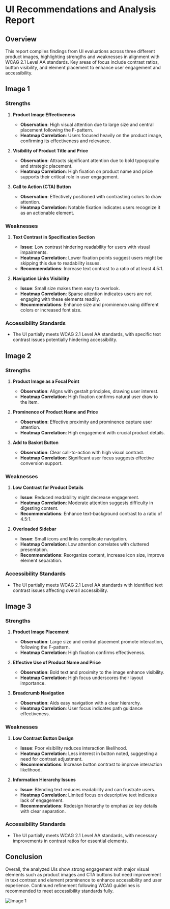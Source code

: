 # UI Recommendations and Analysis Report

## Overview
This report compiles findings from UI evaluations across three different product images, highlighting strengths and weaknesses in alignment with WCAG 2.1 Level AA standards. Key areas of focus include contrast ratios, button visibility, and element placement to enhance user engagement and accessibility.

## Image 1

### Strengths
1. **Product Image Effectiveness**
   - **Observation**: High visual attention due to large size and central placement following the F-pattern.
   - **Heatmap Correlation**: Users focused heavily on the product image, confirming its effectiveness and relevance.

2. **Visibility of Product Title and Price**
   - **Observation**: Attracts significant attention due to bold typography and strategic placement.
   - **Heatmap Correlation**: High fixation on product name and price supports their critical role in user engagement.
   
3. **Call to Action (CTA) Button**
   - **Observation**: Effectively positioned with contrasting colors to draw attention.
   - **Heatmap Correlation**: Notable fixation indicates users recognize it as an actionable element.

### Weaknesses
1. **Text Contrast in Specification Section**
   - **Issue**: Low contrast hindering readability for users with visual impairments.
   - **Heatmap Correlation**: Lower fixation points suggest users might be skipping this due to readability issues.
   - **Recommendations**: Increase text contrast to a ratio of at least 4.5:1.

2. **Navigation Links Visibility**
   - **Issue**: Small size makes them easy to overlook.
   - **Heatmap Correlation**: Sparse attention indicates users are not engaging with these elements readily.
   - **Recommendations**: Enhance size and prominence using different colors or increased font size.

### Accessibility Standards
- The UI partially meets WCAG 2.1 Level AA standards, with specific text contrast issues potentially hindering accessibility.

## Image 2

### Strengths
1. **Product Image as a Focal Point**
   - **Observation**: Aligns with gestalt principles, drawing user interest.
   - **Heatmap Correlation**: High fixation confirms natural user draw to the item.

2. **Prominence of Product Name and Price**
   - **Observation**: Effective proximity and prominence capture user attention.
   - **Heatmap Correlation**: High engagement with crucial product details.

3. **Add to Basket Button**
   - **Observation**: Clear call-to-action with high visual contrast.
   - **Heatmap Correlation**: Significant user focus suggests effective conversion support.

### Weaknesses
1. **Low Contrast for Product Details**
   - **Issue**: Reduced readability might decrease engagement.
   - **Heatmap Correlation**: Moderate attention suggests difficulty in digesting content.
   - **Recommendations**: Enhance text-background contrast to a ratio of 4.5:1.

2. **Overloaded Sidebar**
   - **Issue**: Small icons and links complicate navigation.
   - **Heatmap Correlation**: Low attention correlates with cluttered presentation.
   - **Recommendations**: Reorganize content, increase icon size, improve element separation.

### Accessibility Standards
- The UI partially meets WCAG 2.1 Level AA standards with identified text contrast issues affecting overall accessibility.

## Image 3

### Strengths
1. **Product Image Placement**
   - **Observation**: Large size and central placement promote interaction, following the F-pattern.
   - **Heatmap Correlation**: High fixation confirms effectiveness.

2. **Effective Use of Product Name and Price**
   - **Observation**: Bold text and proximity to the image enhance visibility.
   - **Heatmap Correlation**: High focus underscores their layout importance.

3. **Breadcrumb Navigation**
   - **Observation**: Aids easy navigation with a clear hierarchy.
   - **Heatmap Correlation**: User focus indicates path guidance effectiveness.

### Weaknesses
1. **Low Contrast Button Design**
   - **Issue**: Poor visibility reduces interaction likelihood.
   - **Heatmap Correlation**: Less interest in button noted, suggesting a need for contrast adjustment.
   - **Recommendations**: Increase button contrast to improve interaction likelihood.

2. **Information Hierarchy Issues**
   - **Issue**: Blending text reduces readability and can frustrate users.
   - **Heatmap Correlation**: Limited focus on descriptive text indicates lack of engagement.
   - **Recommendations**: Redesign hierarchy to emphasize key details with clear separation.

### Accessibility Standards
- The UI partially meets WCAG 2.1 Level AA standards, with necessary improvements in contrast ratios for essential elements.

## Conclusion
Overall, the analyzed UIs show strong engagement with major visual elements such as product images and CTA buttons but need improvement in text contrast and element prominence to enhance accessibility and user experience. Continued refinement following WCAG guidelines is recommended to meet accessibility standards fully.

![Image 1](heatmaps/heatmap_20250319155608.png)

